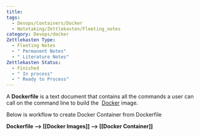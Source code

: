 ```yaml
---
title: 
tags:
  - Devops/Containers/Docker
  - Notetaking/Zettlekasten/Fleeting_notes
category: Devops/docker
Zettlekasten Type:
  - Fleeting Notes
  - " Permanent Notes"
  - " Literature Notes"
Zettlekasten Status:
  - Finished
  - " In process"
  - " Ready to Process"
---
```

A **Dockerfile** is a text document that contains all the commands a user can call on the command line to build the  [Docker](https://www.fosstechnix.com/dockerfile-instructions/#) image.

Below is workflow to create Docker Container from Dockerfile

**Dockerfile –> [[Docker Images]] –> [[Docker Container]]**


